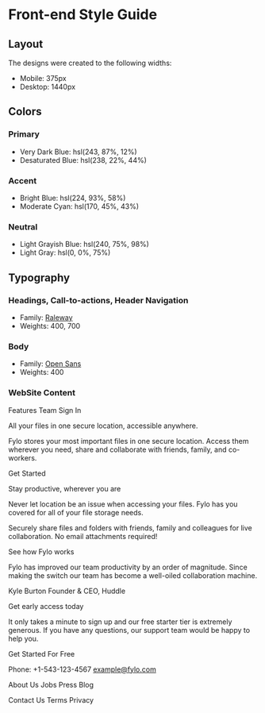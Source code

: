 # Front-end Style Guide

## Layout

The designs were created to the following widths:

- Mobile: 375px
- Desktop: 1440px

## Colors

### Primary

- Very Dark Blue: hsl(243, 87%, 12%)
- Desaturated Blue: hsl(238, 22%, 44%)

### Accent

- Bright Blue: hsl(224, 93%, 58%)
- Moderate Cyan: hsl(170, 45%, 43%)

### Neutral

- Light Grayish Blue: hsl(240, 75%, 98%)
- Light Gray: hsl(0, 0%, 75%)

## Typography

### Headings, Call-to-actions, Header Navigation

- Family: [Raleway](https://fonts.google.com/specimen/Raleway)
- Weights: 400, 700

### Body

- Family: [Open Sans](https://fonts.google.com/specimen/Open+Sans)
- Weights: 400

### WebSite Content

Features
Team
Sign In

All your files in one secure location, accessible anywhere.

Fylo stores your most important files in one secure location.
Access them wherever you need, share and collaborate with friends,
family, and co-workers.

Get Started

Stay productive, wherever you are

Never let location be an issue when accessing your files. Fylo has you
covered for all of your file storage needs.

Securely share files and folders with friends, family and colleagues for
live collaboration. No email attachments required!

See how Fylo works

Fylo has improved our team productivity by an order of magnitude. Since
making the switch our team has become a well-oiled collaboration machine.

Kyle Burton
Founder & CEO, Huddle

Get early access today

It only takes a minute to sign up and our free starter tier is extremely generous.
If you have any questions, our support team would be happy to help you.

Get Started For Free

Phone: +1-543-123-4567
example@fylo.com

About Us
Jobs
Press
Blog

Contact Us
Terms
Privacy

